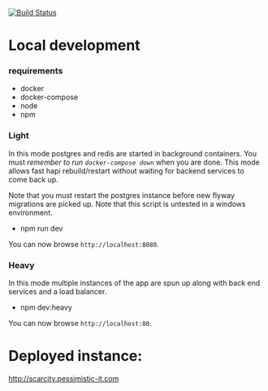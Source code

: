 [![Build Status](https://travis-ci.org/AndreasChristianson/scarcity.svg?branch=master)](https://travis-ci.org/AndreasChristianson/scarcity)

# Local development
### requirements
- docker
- docker-compose
- node
- npm

### Light
In this mode postgres and redis are started in background containers. You must *remember to run `docker-compose down`* when you are done. This mode allows fast hapi rebuild/restart without waiting for backend services to come back up.

Note that you must restart the postgres instance before new flyway migrations are picked up.
Note that this script is untested in a windows environment.
- npm run dev

You can now browse `http://localhost:8080`.


### Heavy
In this mode multiple instances of the app are spun up along with back end services and a load balancer.
- npm dev:heavy

You can now browse `http://localhost:80`.

# Deployed instance:
 http://scarcity.pessimistic-it.com
